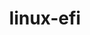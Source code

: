 ---
parent_project: linux
permalink: /engineering/projects/linux/linux-efi/
project_link_name: linux-efi
project_stats: 'true'
project_url: http://git.kernel.org/?p=linux/kernel/git/torvalds/linux.git;a=commit;h=
title: linux-efi
image: /assets/images/projects/kernel.png
---